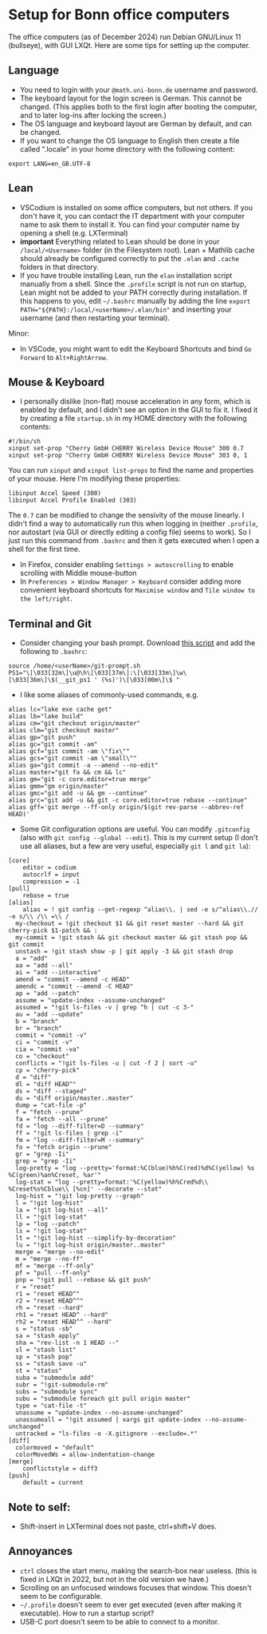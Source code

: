 # Setup for Bonn office computers

The office computers (as of December 2024) run Debian GNU/Linux 11 (bullseye), with GUI LXQt.
Here are some tips for setting up the computer.

## Language

* You need to login with your `@math.uni-bonn.de` username and password.
* The keyboard layout for the login screen is German. This cannot be changed. (This applies both to the first login after booting the computer, and to later log-ins after locking the screen.)
* The OS language and keyboard layout are German by default, and can be changed. 
* If you want to change the OS language to English then create a file called ".locale" in your home directory with the following content:
```
export LANG=en_GB.UTF-8
```

## Lean

* VSCodium is installed on some office computers, but not others. If you don't have it, you can contact the IT department with your computer name to ask them to install it. You can find your computer name by opening a shell (e.g. LXTerminal) 
* **important** Everything related to Lean should be done in your `/local/<Username>` folder (in the Filesystem root). Lean + Mathlib cache should already be configured correctly to put the `.elan` and `.cache` folders in that directory.
* If you have trouble installing Lean, run the `elan` installation script manually from a shell. Since the `.profile` script is not run on startup, Lean might not be added to your PATH correctly during installation. If this happens to you, edit `~/.bashrc` manually by adding the line `export PATH="${PATH}:/local/<userName>/.elan/bin"` and inserting your username (and then restarting your terminal).

Minor:
* In VSCode, you might want to edit the Keyboard Shortcuts and bind `Go Forward` to `Alt+RightArrow`.

## Mouse & Keyboard

* I personally dislike (non-flat) mouse acceleration in any form, which is enabled by default, and I didn't see an option in the GUI to fix it.
I fixed it by creating a file `startup.sh` in my HOME directory with the following contents:
```
#!/bin/sh
xinput set-prop "Cherry GmbH CHERRY Wireless Device Mouse" 300 0.7
xinput set-prop "Cherry GmbH CHERRY Wireless Device Mouse" 303 0, 1
```
You can run `xinput` and `xinput list-props` to find the name and properties of your mouse. Here I'm modifying these properties:
```
libinput Accel Speed (300)
libinput Accel Profile Enabled (303)
```
The `0.7` can be modified to change the sensivity of the mouse linearly.
I didn't find a way to automatically run this when logging in (neither `.profile`, nor autostart (via GUI or directly editing a config file) seems to work). So I just run this command from `.bashrc` and then it gets executed when I open a shell for the first time.

* In Firefox, consider enabling `Settings > autoscrolling` to enable scrolling with Middle mouse-button
* In `Preferences > Window Manager > Keyboard` consider adding more convenient keyboard shortcuts for `Maximise window` and `Tile window to the left/right`.

## Terminal and Git

* Consider changing your bash prompt. Download [this script](https://github.com/git/git/blob/master/contrib/completion/git-prompt.sh) and add the following to `.bashrc`:
```
source /home/<userName>/git-prompt.sh
PS1="\[\033[32m\]\u@\h\[\033[37m\]:\[\033[33m\]\w\[\033[36m\]\$(__git_ps1 ' (%s)')\[\033[00m\]\$ "
```
* I like some aliases of commonly-used commands, e.g.
```
alias lc="lake exe cache get"
alias lb="lake build"
alias cm="git checkout origin/master"
alias clm="git checkout master"
alias gp="git push"
alias gc="git commit -am"
alias gcf="git commit -am \"fix\""
alias gcs="git commit -am \"small\""
alias ga="git commit -a --amend --no-edit"
alias master="git fa && cm && lc"
alias gm="git -c core.editor=true merge"
alias gmm="gm origin/master"
alias gmc="git add -u && gm --continue"
alias grc="git add -u && git -c core.editor=true rebase --continue"
alias gff='git merge --ff-only origin/$(git rev-parse --abbrev-ref HEAD)'
```
* Some Git configuration options are useful. You can modify `.gitconfig` (also with `git config --global --edit`). This is my current setup (I don't use all aliases, but a few are very useful, especially `git l` and `git la`):
```
[core]
	editor = codium
	autocrlf = input
	compression = -1
[pull]
	rebase = true
[alias]
	alias = ! git config --get-regexp ^alias\\. | sed -e s/^alias\\.// -e s/\\ /\\ =\\ /
  my-checkout = !git checkout $1 && git reset master --hard && git cherry-pick $1-patch && :
  my-commit = !git stash && git checkout master && git stash pop && git commit
  unstash = !git stash show -p | git apply -3 && git stash drop
  a = "add"
  aa = "add --all"
  ai = "add --interactive"
  amend = "commit --amend -c HEAD"
  amendc = "commit --amend -C HEAD"
  ap = "add --patch"
  assume = "update-index --assume-unchanged"
  assumed = "!git ls-files -v | grep ^h | cut -c 3-"
  au = "add --update"
  b = "branch"
  br = "branch"
  commit = "commit -v"
  ci = "commit -v"
  cia = "commit -va"
  co = "checkout"
  conflicts = "!git ls-files -u | cut -f 2 | sort -u"
  cp = "cherry-pick"
  d = "diff"
  dl = "diff HEAD^"
  ds = "diff --staged"
  du = "diff origin/master..master"
  dump = "cat-file -p"
  f = "fetch --prune"
  fa = "fetch --all --prune"
  fd = "log --diff-filter=D --summary"
  ff = "!git ls-files | grep -i"
  fm = "log --diff-filter=M --summary"
  fo = "fetch origin --prune"
  gr = "grep -Ii"
  grep = "grep -Ii"
  log-pretty = "log --pretty='format:%C(blue)%h%C(red)%d%C(yellow) %s %C(green)%an%Creset, %ar'"
  log-stat = "log --pretty=format:'%C(yellow)%h%Cred%d\\ %Creset%s%Cblue\\ [%cn]' --decorate --stat"
  log-hist = "!git log-pretty --graph"
  l = "!git log-hist"
  la = "!git log-hist --all"
  ll = "!git log-stat"
  lp = "log --patch"
  ls = "!git log-stat"
  lt = "!git log-hist --simplify-by-decoration"
  lu = "!git log-hist origin/master..master"
  merge = "merge --no-edit"
  m = "merge --no-ff"
  mf = "merge --ff-only"
  pf = "pull --ff-only"
  pnp = "!git pull --rebase && git push"
  r = "reset"
  r1 = "reset HEAD^"
  r2 = "reset HEAD^^"
  rh = "reset --hard"
  rh1 = "reset HEAD^ --hard"
  rh2 = "reset HEAD^^ --hard"
  s = "status -sb"
  sa = "stash apply"
  sha = "rev-list -n 1 HEAD --"
  sl = "stash list"
  sp = "stash pop"
  ss = "stash save -u"
  st = "status"
  suba = "submodule add"
  subr = "!git-submodule-rm"
  subs = "submodule sync"
  subu = "submodule foreach git pull origin master"
  type = "cat-file -t"
  unassume = "update-index --no-assume-unchanged"
  unassumeall = "!git assumed | xargs git update-index --no-assume-unchanged"
  untracked = "ls-files -o -X.gitignore --exclude=.*"
[diff]
  colormoved = "default"
  colorMovedWs = allow-indentation-change
[merge]
	conflictstyle = diff3
[push]
	default = current
```

## Note to self:
* Shift-insert in LXTerminal does not paste, ctrl+shift+V does.

## Annoyances
* `ctrl` closes the start menu, making the search-box near useless. (this is fixed in LXQt in 2022, but not in the old version we have.)
* Scrolling on an unfocused windows focuses that window. This doesn't seem to be configurable.
* `~/.profile` doesn't seem to ever get executed (even after making it executable). How to run a startup script?
* USB-C port doesn't seem to be able to connect to a monitor.
